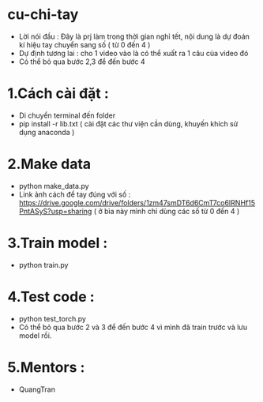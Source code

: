 # cu-chi-tay

* Lời nói đầu : Đây là prj làm trong thời gian nghỉ tết, nội dung là dự đoán kí hiệu tay chuyển sang số ( từ 0 đến 4 )
* Dự định tương lai : cho 1 video vào là có thể xuất ra 1 câu của video đó
* Có thể bỏ qua bước 2,3 để đến bước 4

# 1.Cách cài đặt :
* Di chuyển terminal đến folder
* pip install -r lib.txt ( cài đặt các thư viện cần dùng, khuyến khích sử dụng anaconda )

# 2.Make data 
* python make_data.py
* Link ảnh cách để tay đúng với số : https://drive.google.com/drive/folders/1zm47smDT6d6CmT7co6IRNHf15PntASyS?usp=sharing ( ở bìa này mình chỉ dùng các số từ 0 đến 4 )

# 3.Train model :
* python train.py

# 4.Test code :
* python test_torch.py
* Có thể bỏ qua bước 2 và 3 để đến bước 4 vì mình đã train trước và lưu model rồi.

# 5.Mentors :
* QuangTran

